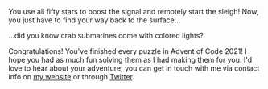 You use all <span class="day-success">fifty stars</span> to boost the signal and remotely start the sleigh! Now, you just have to find your way back to the surface...

...did you know crab submarines come with colored lights?

Congratulations!  You've finished every puzzle in Advent of Code 2021!  I hope you had as much fun solving them as I had making them for you.  I'd love to hear about your adventure; you can get in touch with me via contact info on <a href="http://was.tl/" target="_blank">my website</a> or through <a href="https://twitter.com/ericwastl" target="_blank">Twitter</a>.